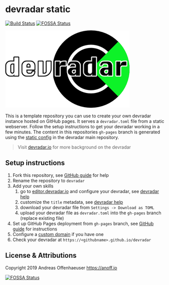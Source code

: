 # devradar static

[![Build Status](https://cloud.drone.io/api/badges/anoff/devradar/status.svg)](https://cloud.drone.io/anoff/devradar)
[![FOSSA Status](https://app.fossa.io/api/projects/git%2Bgithub.com%2Fanoff%2Fdevradar-static.svg?type=shield)](https://app.fossa.io/projects/git%2Bgithub.com%2Fanoff%2Fdevradar-static?ref=badge_shield)

<img src="assets/logo-text.png">

This is a template repository you can use to create your own devradar instance hosted on GitHub pages.
It serves a `devradar.toml` file from a static webserver.
Follow the setup instructions to get your devradar working in a few minutes.
The content in this repositories `gh-pages` branch is generated using the [static config](https://github.com/anoff/devradar/tree/master/editor/.build/static) in the devradar main repository.

> Visit [devradar.io](https://devradar.io) for more background on the devradar

## Setup instructions

1. Fork this repository, see [GitHub guide](https://help.github.com/en/articles/fork-a-repo) for help
1. Rename the repository to `devradar`
1. Add your own skills
    1. go to [editor.devradar.io](//editor.devradar.io) and configure your devradar, see [devradar help](https://devradar.io/howto/#adding-skills)
    1. customize the `title` metadata, see [devradar help](https://devradar.io/howto/#changing-blips-and-devradar-metadata)
    1. download your devradar file from `Settings -> Download as TOML`
    1. upload your devradar file as `devradar.toml` into the `gh-pages` branch (replace existing file)
1. Set up GitHub Pages deployment from `gh-pages` branch, see [GitHub guide](https://help.github.com/en/articles/configuring-a-publishing-source-for-github-pages) for instructions
1. Configure a [custom domain](https://help.github.com/en/articles/quick-start-setting-up-a-custom-domain) if you have one
1. Check your devradar at `https://<githubname>.github.io/devradar`

## License & Attributions

Copyright 2019 Andreas Offenhaeuser <https://anoff.io>


[![FOSSA Status](https://app.fossa.io/api/projects/git%2Bgithub.com%2Fanoff%2Fdevradar-static.svg?type=large)](https://app.fossa.io/projects/git%2Bgithub.com%2Fanoff%2Fdevradar-static?ref=badge_large)
